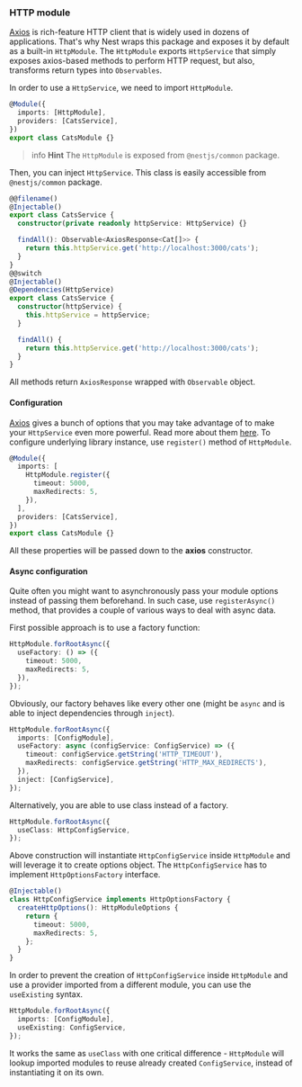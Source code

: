 ### HTTP module

[Axios](https://github.com/axios/axios) is rich-feature HTTP client that is widely used in dozens of applications. That's why Nest wraps this package and exposes it by default as a built-in `HttpModule`. The `HttpModule` exports `HttpService` that simply exposes axios-based methods to perform HTTP request, but also, transforms return types into `Observables`.

In order to use a `HttpService`, we need to import `HttpModule`.

```typescript
@Module({
  imports: [HttpModule],
  providers: [CatsService],
})
export class CatsModule {}
```

> info **Hint** The `HttpModule` is exposed from `@nestjs/common` package.

Then, you can inject `HttpService`. This class is easily accessible from `@nestjs/common` package.

```typescript
@@filename()
@Injectable()
export class CatsService {
  constructor(private readonly httpService: HttpService) {}

  findAll(): Observable<AxiosResponse<Cat[]>> {
    return this.httpService.get('http://localhost:3000/cats');
  }
}
@@switch
@Injectable()
@Dependencies(HttpService)
export class CatsService {
  constructor(httpService) {
    this.httpService = httpService;
  }

  findAll() {
    return this.httpService.get('http://localhost:3000/cats');
  }
}
```

All methods return `AxiosResponse` wrapped with `Observable` object.

#### Configuration

[Axios](https://github.com/axios/axios) gives a bunch of options that you may take advantage of to make your `HttpService` even more powerful. Read more about them [here](https://github.com/axios/axios#request-config). To configure underlying library instance, use `register()` method of `HttpModule`.

```typescript
@Module({
  imports: [
    HttpModule.register({
      timeout: 5000,
      maxRedirects: 5,
    }),
  ],
  providers: [CatsService],
})
export class CatsModule {}
```

All these properties will be passed down to the **axios** constructor.

#### Async configuration

Quite often you might want to asynchronously pass your module options instead of passing them beforehand. In such case, use `registerAsync()` method, that provides a couple of various ways to deal with async data.

First possible approach is to use a factory function:

```typescript
HttpModule.forRootAsync({
  useFactory: () => ({
    timeout: 5000,
    maxRedirects: 5,
  }),
});
```

Obviously, our factory behaves like every other one (might be `async` and is able to inject dependencies through `inject`).

```typescript
HttpModule.forRootAsync({
  imports: [ConfigModule],
  useFactory: async (configService: ConfigService) => ({
    timeout: configService.getString('HTTP_TIMEOUT'),
    maxRedirects: configService.getString('HTTP_MAX_REDIRECTS'),
  }),
  inject: [ConfigService],
});
```

Alternatively, you are able to use class instead of a factory.

```typescript
HttpModule.forRootAsync({
  useClass: HttpConfigService,
});
```

Above construction will instantiate `HttpConfigService` inside `HttpModule` and will leverage it to create options object. The `HttpConfigService` has to implement `HttpOptionsFactory` interface.

```typescript
@Injectable()
class HttpConfigService implements HttpOptionsFactory {
  createHttpOptions(): HttpModuleOptions {
    return {
      timeout: 5000,
      maxRedirects: 5,
    };
  }
}
```

In order to prevent the creation of `HttpConfigService` inside `HttpModule` and use a provider imported from a different module, you can use the `useExisting` syntax.

```typescript
HttpModule.forRootAsync({
  imports: [ConfigModule],
  useExisting: ConfigService,
});
```

It works the same as `useClass` with one critical difference - `HttpModule` will lookup imported modules to reuse already created `ConfigService`, instead of instantiating it on its own.
